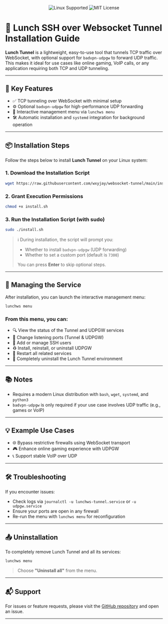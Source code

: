 <p align="center">
  <img src="https://img.shields.io/badge/Linux-Supported-green?logo=linux" alt="Linux Supported" />
  <img src="https://img.shields.io/badge/License-MIT-blue.svg" alt="MIT License" />
</p>

# 🥪 Lunch SSH over Websocket Tunnel Installation Guide

**Lunch Tunnel** is a lightweight, easy-to-use tool that tunnels TCP traffic over WebSocket, with optional support for `badvpn-udpgw` to forward UDP traffic. This makes it ideal for use cases like online gaming, VoIP calls, or any application requiring both TCP and UDP tunneling.

---

## 🚀 Key Features

- ✅ TCP tunneling over WebSocket with minimal setup
- ⚙️ Optional `badvpn-udpgw` for high-performance UDP forwarding
- 🧩 Interactive management menu via `lunchws menu`
- 🛠️ Automatic installation and `systemd` integration for background operation

---

## 📦 Installation Steps

Follow the steps below to install **Lunch Tunnel** on your Linux system:

### 1. Download the Installation Script

```bash
wget https://raw.githubusercontent.com/wxyjay/websocket-tunnel/main/install.sh
```

### 2. Grant Execution Permissions

```bash
chmod +x install.sh
```

### 3. Run the Installation Script (with sudo)

```bash
sudo ./install.sh
```

> ℹ️ During installation, the script will prompt you:
>
> - Whether to install `badvpn-udpgw` (UDP forwarding)
> - Whether to set a custom port (default is `7300`)
>
> You can press **Enter** to skip optional steps.

---

## 🧩 Managing the Service

After installation, you can launch the interactive management menu:

```bash
lunchws menu
```

### From this menu, you can:

- 🔍 View the status of the Tunnel and UDPGW services
- 🔄 Change listening ports (Tunnel & UDPGW)
- 👤 Add or manage SSH users
- ♻️ Install, reinstall, or uninstall UDPGW
- 🔁 Restart all related services
- 🧹 Completely uninstall the Lunch Tunnel environment

---

## 📚 Notes

- Requires a modern Linux distribution with `bash`, `wget`, `systemd`, and `python3`
- `badvpn-udpgw` is only required if your use case involves UDP traffic (e.g., games or VoIP)

---

## 💡 Example Use Cases

- 🌐 Bypass restrictive firewalls using WebSocket transport
- 🎮 Enhance online gaming experience with UDPGW
- 📞 Support stable VoIP over UDP

---

## 🛠️ Troubleshooting

If you encounter issues:

- Check logs via `journalctl -u lunchws-tunnel.service` or `-u udpgw.service`
- Ensure your ports are open in any firewall
- Re-run the menu with `lunchws menu` for reconfiguration

---

## 📤 Uninstallation

To completely remove Lunch Tunnel and all its services:

```bash
lunchws menu
```

> Choose **"Uninstall all"** from the menu.

---

## 📬 Support

For issues or feature requests, please visit the [GitHub repository](https://github.com/wxyjay/websocket-tunnel) and open an issue.

---
